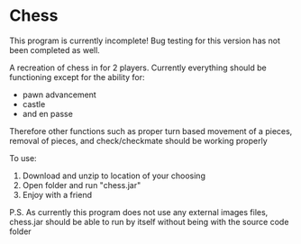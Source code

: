 # Chess
This program is currently incomplete! Bug testing for this version has not been completed as well.

A recreation of chess in for 2 players.
Currently everything should be functioning except for the ability for: 
- pawn advancement
- castle
- and en passe 

Therefore other functions such as proper turn based movement of a pieces, removal of pieces, and check/checkmate should be working properly


To use:

1. Download and unzip to location of your choosing
2. Open folder and run "chess.jar"
3. Enjoy with a friend

P.S. As currently this program does not use any external images files, chess.jar should be able to run by itself without being with the source code folder
